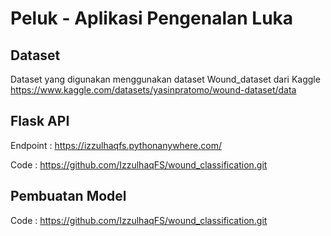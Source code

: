 # Peluk - Aplikasi Pengenalan Luka
## Dataset
Dataset yang digunakan menggunakan dataset Wound_dataset dari Kaggle
https://www.kaggle.com/datasets/yasinpratomo/wound-dataset/data

## Flask API
Endpoint  : https://izzulhaqfs.pythonanywhere.com/

Code      : https://github.com/IzzulhaqFS/wound_classification.git

## Pembuatan Model
Code      : https://github.com/IzzulhaqFS/wound_classification.git
